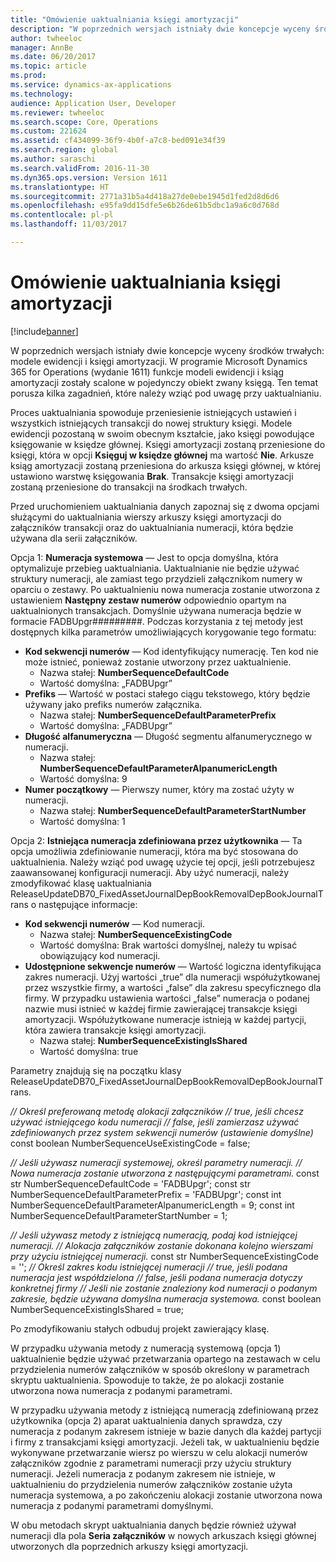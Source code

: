 ```yaml
---
title: "Omówienie uaktualniania księgi amortyzacji"
description: "W poprzednich wersjach istniały dwie koncepcje wyceny środków trwałych: modele ewidencji i księgi amortyzacji. W programie Microsoft Dynamics 365 for Operations (wydanie 1611) funkcje modeli ewidencji i ksiąg amortyzacji zostały scalone w pojedynczy obiekt zwany księgą. Ten temat porusza kilka zagadnień, które należy wziąć pod uwagę przy uaktualnianiu."
author: twheeloc
manager: AnnBe
ms.date: 06/20/2017
ms.topic: article
ms.prod: 
ms.service: dynamics-ax-applications
ms.technology: 
audience: Application User, Developer
ms.reviewer: twheeloc
ms.search.scope: Core, Operations
ms.custom: 221624
ms.assetid: cf434099-36f9-4b0f-a7c8-bed091e34f39
ms.search.region: global
ms.author: saraschi
ms.search.validFrom: 2016-11-30
ms.dyn365.ops.version: Version 1611
ms.translationtype: HT
ms.sourcegitcommit: 2771a31b5a4d418a27de0ebe1945d1fed2d8d6d6
ms.openlocfilehash: e95fa9dd15dfe5e6b26de61b5dbc1a9a6c0d768d
ms.contentlocale: pl-pl
ms.lasthandoff: 11/03/2017

---
```


# <a name="depreciation-book-upgrade-overview"></a>Omówienie uaktualniania księgi amortyzacji

[!include[banner](../includes/banner.md)]


W poprzednich wersjach istniały dwie koncepcje wyceny środków trwałych: modele ewidencji i księgi amortyzacji. W programie Microsoft Dynamics 365 for Operations (wydanie 1611) funkcje modeli ewidencji i ksiąg amortyzacji zostały scalone w pojedynczy obiekt zwany księgą. Ten temat porusza kilka zagadnień, które należy wziąć pod uwagę przy uaktualnianiu. 

Proces uaktualniania spowoduje przeniesienie istniejących ustawień i wszystkich istniejących transakcji do nowej struktury księgi. Modele ewidencji pozostaną w swoim obecnym kształcie, jako księgi powodujące księgowanie w księdze głównej. Księgi amortyzacji zostaną przeniesione do księgi, która w opcji **Księguj w księdze głównej** ma wartość **Nie**. Arkusze ksiąg amortyzacji zostaną przeniesiona do arkusza księgi głównej, w której ustawiono warstwę księgowania **Brak**. Transakcje księgi amortyzacji zostaną przeniesione do transakcji na środkach trwałych. 

Przed uruchomieniem uaktualniania danych zapoznaj się z dwoma opcjami służącymi do uaktualniania wierszy arkuszy księgi amortyzacji do załączników transakcji oraz do uaktualniania numeracji, która będzie używana dla serii załączników. 

Opcja 1: **Numeracja systemowa** — Jest to opcja domyślna, która optymalizuje przebieg uaktualniania. Uaktualnianie nie będzie używać struktury numeracji, ale zamiast tego przydzieli załącznikom numery w oparciu o zestawy. Po uaktualnieniu nowa numeracja zostanie utworzona z ustawieniem **Następny zestaw numerów** odpowiednio opartym na uaktualnionych transakcjach. Domyślnie używana numeracja będzie w formacie FADBUpgr\#\#\#\#\#\#\#\#\#. Podczas korzystania z tej metody jest dostępnych kilka parametrów umożliwiających korygowanie tego formatu:

-   **Kod sekwencji numerów** — Kod identyfikujący numerację. Ten kod nie może istnieć, ponieważ zostanie utworzony przez uaktualnienie.
    -   Nazwa stałej: **NumberSequenceDefaultCode**
    -   Wartość domyślna: „FADBUpgr”
-   **Prefiks** — Wartość w postaci stałego ciągu tekstowego, który będzie używany jako prefiks numerów załącznika.
    -   Nazwa stałej: **NumberSequenceDefaultParameterPrefix**
    -   Wartość domyślna: „FADBUpgr”
-   **Długość alfanumeryczna** — Długość segmentu alfanumerycznego w numeracji.
    -   Nazwa stałej: **NumberSequenceDefaultParameterAlpanumericLength**
    -   Wartość domyślna: 9
-   **Numer początkowy** — Pierwszy numer, który ma zostać użyty w numeracji.
    -   Nazwa stałej: **NumberSequenceDefaultParameterStartNumber**
    -   Wartość domyślna: 1

Opcja 2: **Istniejąca numeracja zdefiniowana przez użytkownika** — Ta opcja umożliwia zdefiniowanie numeracji, która ma być stosowana do uaktualnienia. Należy wziąć pod uwagę użycie tej opcji, jeśli potrzebujesz zaawansowanej konfiguracji numeracji. Aby użyć numeracji, należy zmodyfikować klasę uaktualniania ReleaseUpdateDB70\_FixedAssetJournalDepBookRemovalDepBookJournalTrans o następujące informacje:

-   **Kod sekwencji numerów** — Kod numeracji.
    -   Nazwa stałej: **NumberSequenceExistingCode**
    -   Wartość domyślna: Brak wartości domyślnej, należy tu wpisać obowiązujący kod numeracji.
-   **Udostępnione sekwencje numerów** — Wartość logiczna identyfikująca zakres numeracji. Użyj wartości „true” dla numeracji współużytkowanej przez wszystkie firmy, a wartości „false” dla zakresu specyficznego dla firmy. W przypadku ustawienia wartości „false” numeracja o podanej nazwie musi istnieć w każdej firmie zawierającej transakcje księgi amortyzacji. Współużytkowane numeracje istnieją w każdej partycji, która zawiera transakcje księgi amortyzacji.
    -   Nazwa stałej: **NumberSequenceExistingIsShared**
    -   Wartość domyślna: true

Parametry znajdują się na początku klasy ReleaseUpdateDB70\_FixedAssetJournalDepBookRemovalDepBookJournalTrans. 

*// Określ preferowaną metodę alokacji załączników* 
*// true, jeśli chcesz używać istniejącego kodu numeracji* 
*// false, jeśli zamierzasz używać zdefiniowanych przez system sekwencji numerów (ustawienie domyślne)* const boolean NumberSequenceUseExistingCode = false;  

*// Jeśli używasz numeracji systemowej, określ parametry numeracji.*
*// Nowa numeracja zostanie utworzona z następującymi parametrami.* const str NumberSequenceDefaultCode = 'FADBUpgr'; const str NumberSequenceDefaultParameterPrefix = 'FADBUpgr'; const int NumberSequenceDefaultParameterAlpanumericLength = 9; const int NumberSequenceDefaultParameterStartNumber = 1;   

*// Jeśli używasz metody z istniejącą numeracją, podaj kod istniejącej numeracji.* 
*// Alokacja załączników zostanie dokonana kolejno wierszami przy użyciu istniejącej numeracji.* const str NumberSequenceExistingCode = ''; *// Określ zakres kodu istniejącej numeracji* 
*// true, jeśli podana numeracja jest współdzielona* 
*// false, jeśli podana numeracja dotyczy konkretnej firmy* 
*// Jeśli nie zostanie znaleziony kod numeracji o podanym zakresie, będzie używana domyślna numeracja systemowa.* const boolean NumberSequenceExistingIsShared = true; 

Po zmodyfikowaniu stałych odbuduj projekt zawierający klasę. 

W przypadku używania metody z numeracją systemową (opcja 1) uaktualnienie będzie używać przetwarzania opartego na zestawach w celu przydzielenia numerów załączników w sposób określony w parametrach skryptu uaktualnienia. Spowoduje to także, że po alokacji zostanie utworzona nowa numeracja z podanymi parametrami. 

W przypadku używania metody z istniejącą numeracją zdefiniowaną przez użytkownika (opcja 2) aparat uaktualnienia danych sprawdza, czy numeracja z podanym zakresem istnieje w bazie danych dla każdej partycji i firmy z transakcjami księgi amortyzacji. Jeżeli tak, w uaktualnieniu będzie wykonywane przetwarzanie wiersz po wierszu w celu alokacji numerów załączników zgodnie z parametrami numeracji przy użyciu struktury numeracji. Jeżeli numeracja z podanym zakresem nie istnieje, w uaktualnieniu do przydzielenia numerów załączników zostanie użyta numeracja systemowa, a po zakończeniu alokacji zostanie utworzona nowa numeracja z podanymi parametrami domyślnymi.

W obu metodach skrypt uaktualniania danych będzie również używał numeracji dla pola **Seria załączników** w nowych arkuszach księgi głównej utworzonych dla poprzednich arkuszy księgi amortyzacji.




